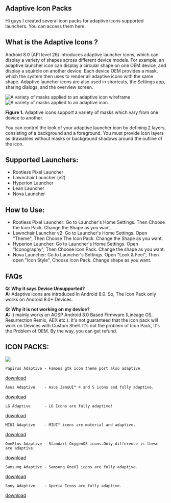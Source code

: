 ## Adaptive Icon Packs

Hi guys I created several icon packs for adaptive icons supported launchers. You can access them here.


## What is the Adaptive Icons ?
Android 8.0 (API level 26) introduces adaptive launcher icons, which can display a variety of shapes across different device models. For example, an adaptive launcher icon can display a circular shape on one OEM device, and display a squircle on another device. Each device OEM provides a mask, which the system then uses to render all adaptive icons with the same shape. Adaptive launcher icons are also used in shortcuts, the Settings app, sharing dialogs, and the overview screen.

![A variety of masks applied to an adaptive icon wireframe](https://developer.android.com/guide/practices/ui_guidelines/images/NB_Icon_Mask_Shapes_Ext_01.gif)  ![A variety of masks applied to an adaptive icon](https://developer.android.com/guide/practices/ui_guidelines/images/NB_Icon_Mask_Shapes_Ext_02.gif)

**Figure 1.**  Adaptive icons support a variety of masks which vary from one device to another.

You can control the look of your adaptive launcher icon by defining 2 layers, consisting of a background and a foreground. You must provide icon layers as drawables without masks or background shadows around the outline of the icon.


## Supported Launchers:

 - Rootless Pixel Launcher
 - Lawnchair Launcher (v2)
 - Hyperion Launcher
 - Lean Launcher
 - Nova Launcher
 


## How to Use:

 - Rootless Pixel Launcher: Go to Launcher's Home Settings. Then Choose the Icon Pack. Change the Shape as you want. 
 - Lawnchair Launcher v2: Go to Launcher's Home Settings. Open "Theme", Then Choose The Icon Pack. Change the Shape as you want.  
 - Hyperion Launcher: Go to Launcher's Home Settings. Open "Iconography", Then Choose Icon Pack. Change the shape as you want.  
 - Nova Launcher: Go to Launcher's Settings. Open "Look & Feel", Then open "Icon Style", Choose Icon Pack. Change shape as you want.

 ## FAQs
 
**Q: Why it says Device Unsupported?**  
**A:** Adaptive icons are introduced in Android 8.0. So, The Icon Pack only works on Android 8.0+ Devices.  
  
**Q: Why it is not working on my device?**  
**A:** It mainly works on AOSP Android 8.0 Based Firmware (Lineage OS, Resurrection Remix, AEX etc.). It's not guaranteed that the icon pack will work on Devices with Custom Shell. It's not the problem of Icon Pack, It's the Problem of OEM. By the way, you can get refund.


## **ICON PACKS:**
![](https://3.bp.blogspot.com/-IF1fZfzh9_g/XLpxi0oNHyI/AAAAAAAAE9M/eMk0XmPXnlk2oJfRIcRJqyUXRu6Nu2JzgCLcBGAs/s1600/logo.png)

    Papirus Adaptive - Famous gtk icon theme port also adaptive

   [download](https://osmanonurkoc.github.io/AdaptiveIconsShowcase/Papirus)

    Asus Adaptive    - Asus ZenuUI™ 4 and 5 icons and fully adaptive.

   [download](https://osmanonurkoc.github.io/AdaptiveIconsShowcase/Asus)

    LG Adaptive      - LG Icons are fully adaptive!

   [download](https://osmanonurkoc.github.io/AdaptiveIconsShowcase/Lg)  

    MIUI Adaptive    - MIUI™ icons are material and adaptive.

   [download](https://osmanonurkoc.github.io/AdaptiveIconsShowcase/Miui)

    OnePlus Adaptive - Standart OxygenOS icons.Only difference is these are adaptive.
   [download](https://osmanonurkoc.github.io/AdaptiveIconsShowcase/Oneplus)

    Samsung Adaptive - Samsung OneUI icons are fully adaptive.

   [download](https://osmanonurkoc.github.io/AdaptiveIconsShowcase/Samsung)

    Sony Adaptive    - Xperia Icons are fully adaptive.

   [download](https://osmanonurkoc.github.io/AdaptiveIconsShowcase/Sony)



 
  

  

  

 

